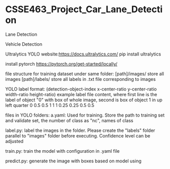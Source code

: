 # CSSE463_Project_Car_Lane_Detection
Lane Detection






Vehicle Detection

Ultralytics
YOLO
website:https://docs.ultralytics.com/
pip install ultralytics

install pytorch
https://pytorch.org/get-started/locally/


file structure for training dataset under same folder:
[path]/images/       store all images
[path]/labels/       store all labels in .txt file corresponding to images

YOLO label format:
(detection-object-index x-center-ratio y-center-ratio width-ratio height-ratio)
example label file content, where first line is the label of object "0" with box of whole image, second is box of object 1 in up left quarter
0 0.5 0.5 1 1
1 0.25 0.25 0.5 0.5


files in YOLO folders:
a.yaml: Used for training. Store the path to training set and validate set, the number of class as "nc", names of class

label.py: label the images in the folder. Please create the "labels" folder parallel to "images" folder before executing. Confidence level can be adjusted

train.py: train the model with configuration in .yaml file

predict.py: generate the image with boxes based on model using